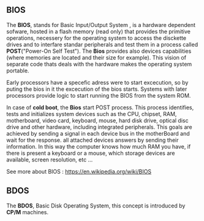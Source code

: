 ## BIOS

The **BIOS**, stands for Basic Input/Output System , is a hardware dependent sofware, hosted in a flash memory (read only) that provides the primitive operations, necessery for the operating system to access the disckette drives and to interfare standar peripherals and test them in a process called **POST**("Power-On Self Test"). The **Bios** provides also devices capabilities (where memories are located and their size for example). This vision of separate code thats deals with the hardware makes the operating system portable.  

Early processors have a specefic adress were to start excecution, so by puting the bios in it the excecution of the bios starts. Systems with later processors provide logic to start running the BIOS from the system ROM.

In case of **cold boot**, the **Bios** start POST process. This process identifies, tests and initializes system devices such as the CPU, chipset, RAM, motherboard, video card, keyboard, mouse, hard disk drive, optical disc drive and other hardware, including integrated peripherals. This goals are achieved by sending a signal in each device bus in the motherBoard and wait for the response. all attached devices answers by sending their information. In this way the computer knows how much RAM you have, if there is present a keyboard or a mouse, which storage devices are available, screen resolution, etc ...  

See more about BIOS : https://en.wikipedia.org/wiki/BIOS

## BDOS

The **BDOS**, Basic Disk Operating System, this concept is introduced by **CP/M** machines.
